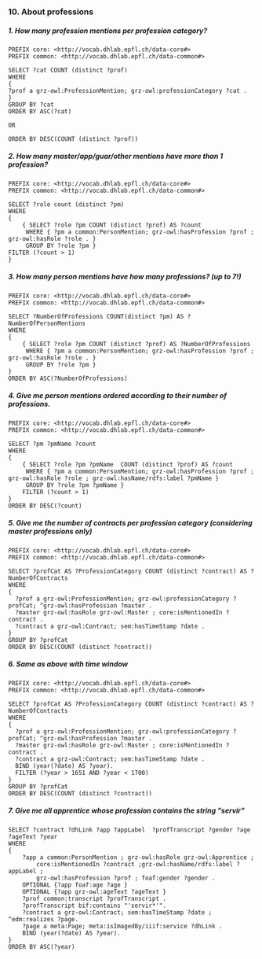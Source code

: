 ### 10.  About professions

##### 1. How many profession mentions per profession category?
```sparql
PREFIX core: <http://vocab.dhlab.epfl.ch/data-core#>
PREFIX common: <http://vocab.dhlab.epfl.ch/data-common#>
 
SELECT ?cat COUNT (distinct ?prof)
WHERE 
{ 
?prof a grz-owl:ProfessionMention; grz-owl:professionCategory ?cat .
}
GROUP BY ?cat
ORDER BY ASC(?cat)

OR

ORDER BY DESC(COUNT (distinct ?prof))
```

##### 2. How many master/app/guar/other mentions have more than 1 profession?
```sparql
PREFIX core: <http://vocab.dhlab.epfl.ch/data-core#>
PREFIX common: <http://vocab.dhlab.epfl.ch/data-common#>
 
SELECT ?role count (distinct ?pm)
WHERE
{
	{ SELECT ?role ?pm COUNT (distinct ?prof) AS ?count 
	 WHERE { ?pm a common:PersonMention; grz-owl:hasProfession ?prof ; grz-owl:hasRole ?role . } 
	 GROUP BY ?role ?pm }
FILTER (?count > 1)
}
```

##### 3. How many person mentions have how many professions? (up to 7!)
```sparql
PREFIX core: <http://vocab.dhlab.epfl.ch/data-core#>
PREFIX common: <http://vocab.dhlab.epfl.ch/data-common#>
 
SELECT ?NumberOfProfessions COUNT(distinct ?pm) AS ?NumberOfPersonMentions
WHERE
{
	{ SELECT ?role ?pm COUNT (distinct ?prof) AS ?NumberOfProfessions 
	 WHERE { ?pm a common:PersonMention; grz-owl:hasProfession ?prof ; grz-owl:hasRole ?role . } 
	 GROUP BY ?role ?pm }
}
ORDER BY ASC(?NumberOfProfessions)
```

##### 4. Give me person mentions ordered according to their number of professions.
```sparql
PREFIX core: <http://vocab.dhlab.epfl.ch/data-core#>
PREFIX common: <http://vocab.dhlab.epfl.ch/data-common#>
 
SELECT ?pm ?pmName ?count
WHERE
{
	{ SELECT ?role ?pm ?pmName  COUNT (distinct ?prof) AS ?count 
	 WHERE { ?pm a common:PersonMention; grz-owl:hasProfession ?prof ; grz-owl:hasRole ?role ; grz-owl:hasName/rdfs:label ?pmName } 
	 GROUP BY ?role ?pm ?pmName }
	FILTER (?count > 1)
}
ORDER BY DESC(?count)
```

##### 5. Give me the number of contracts per profession category (considering master professions only)
```sparql
PREFIX core: <http://vocab.dhlab.epfl.ch/data-core#>
PREFIX common: <http://vocab.dhlab.epfl.ch/data-common#>

SELECT ?profCat AS ?ProfessionCategory COUNT (distinct ?contract) AS ?NumberOfContracts
WHERE 
{
  ?prof a grz-owl:ProfessionMention; grz-owl:professionCategory ?profCat; ^grz-owl:hasProfession ?master .
  ?master grz-owl:hasRole grz-owl:Master ; core:isMentionedIn ?contract .
  ?contract a grz-owl:Contract; sem:hasTimeStamp ?date .
}
GROUP BY ?profCat
ORDER BY DESC(COUNT (distinct ?contract))
```

##### 6. Same as above with time window
```sparql
PREFIX core: <http://vocab.dhlab.epfl.ch/data-core#>
PREFIX common: <http://vocab.dhlab.epfl.ch/data-common#>

SELECT ?profCat AS ?ProfessionCategory COUNT (distinct ?contract) AS ?NumberOfContracts
WHERE 
{
  ?prof a grz-owl:ProfessionMention; grz-owl:professionCategory ?profCat; ^grz-owl:hasProfession ?master .
  ?master grz-owl:hasRole grz-owl:Master ; core:isMentionedIn ?contract .
  ?contract a grz-owl:Contract; sem:hasTimeStamp ?date .
  BIND (year(?date) AS ?year).
  FILTER (?year > 1651 AND ?year < 1700)
}
GROUP BY ?profCat
ORDER BY DESC(COUNT (distinct ?contract))
```

##### 7. Give me all apprentice whose profession contains the string "servir"
```sparql
SELECT ?contract ?dhLink ?app ?appLabel  ?profTranscript ?gender ?age ?ageText ?year
WHERE
{
	?app a common:PersonMention ; grz-owl:hasRole grz-owl:Apprentice ; 
    	core:isMentionedIn ?contract ;grz-owl:hasName/rdfs:label ?appLabel ; 
    	grz-owl:hasProfession ?prof ; foaf:gender ?gender .
	OPTIONAL {?app foaf:age ?age }
	OPTIONAL {?app grz-owl:ageText ?ageText }
	?prof common:transcript ?profTranscript .
	?profTranscript bif:contains "'servir*'".
	?contract a grz-owl:Contract; sem:hasTimeStamp ?date ; ^edm:realizes ?page.
	?page a meta:Page; meta:isImagedBy/iiif:service ?dhLink .
	BIND (year(?date) AS ?year).
}
ORDER BY ASC(?year)


```
